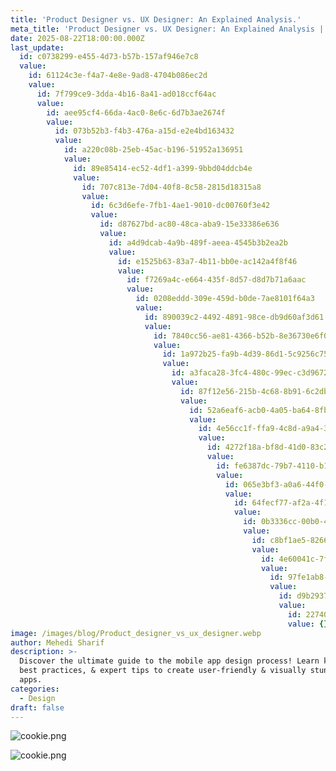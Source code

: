 ```yaml
---
title: 'Product Designer vs. UX Designer: An Explained Analysis.'
meta_title: 'Product Designer vs. UX Designer: An Explained Analysis | UIHut'
date: 2025-08-22T18:00:00.000Z
last_update:
  id: c0738299-e455-4d73-b57b-157af946e7c8
  value:
    id: 61124c3e-f4a7-4e8e-9ad8-4704b086ec2d
    value:
      id: 7f799ce9-3dda-4b16-8a41-ad018ccf64ac
      value:
        id: aee95cf4-66da-4ac0-8e6c-6d7b3ae2674f
        value:
          id: 073b52b3-f4b3-476a-a15d-e2e4bd163432
          value:
            id: a220c08b-25eb-45ac-b196-51952a136951
            value:
              id: 89e85414-ec52-4df1-a399-9bbd04ddcb4e
              value:
                id: 707c813e-7d04-40f8-8c58-2815d18315a8
                value:
                  id: 6c3d6efe-7fb1-4ae1-9010-dc00760f3e42
                  value:
                    id: d87627bd-ac80-48ca-aba9-15e33386e636
                    value:
                      id: a4d9dcab-4a9b-489f-aeea-4545b3b2ea2b
                      value:
                        id: e1525b63-83a7-4b11-bb0e-ac142a4f8f46
                        value:
                          id: f7269a4c-e664-435f-8d57-d8d7b71a6aac
                          value:
                            id: 0208eddd-309e-459d-b0de-7ae8101f64a3
                            value:
                              id: 890039c2-4492-4891-98ce-db9d60af3d61
                              value:
                                id: 7840cc56-ae81-4366-b52b-8e36730e6f09
                                value:
                                  id: 1a972b25-fa9b-4d39-86d1-5c9256c7537c
                                  value:
                                    id: a3faca28-3fc4-480c-99ec-c3d9672ce3cd
                                    value:
                                      id: 87f12e56-215b-4c68-8b91-6c2dbeebd057
                                      value:
                                        id: 52a6eaf6-acb0-4a05-ba64-8fbefaff5d24
                                        value:
                                          id: 4e56cc1f-ffa9-4c8d-a9a4-32e5cea55bdb
                                          value:
                                            id: 4272f18a-bf8d-41d0-83c2-1ca215bc5c92
                                            value:
                                              id: fe6387dc-79b7-4110-b143-a07e0b951ef3
                                              value:
                                                id: 065e3bf3-a0a6-44f0-9aae-5093114b5d53
                                                value:
                                                  id: 64fecf77-af2a-4f1a-94b7-29788f180b69
                                                  value:
                                                    id: 0b3336cc-00b0-40cd-b810-b6582fc3d961
                                                    value:
                                                      id: c8bf1ae5-8266-4c75-afbc-a14ac6398e21
                                                      value:
                                                        id: 4e60041c-7f37-4881-a55a-abffaf68edd0
                                                        value:
                                                          id: 97fe1ab8-e15b-480d-91c2-0f1c4d0f301d
                                                          value:
                                                            id: d9b29377-3381-4297-a815-28a255ca8dd6
                                                            value:
                                                              id: 227404a5-030c-4665-866a-14936cde0c4c
                                                              value: {}
image: /images/blog/Product_designer_vs_ux_designer.webp
author: Mehedi Sharif
description: >-
  Discover the ultimate guide to the mobile app design process! Learn key steps,
  best practices, & expert tips to create user-friendly & visually stunning
  apps.
categories:
  - Design
draft: false
---
```

![cookie.png](/images/cookie_copy\(4\).png)

![cookie.png](/images/cookie_copy\(5\).png)
